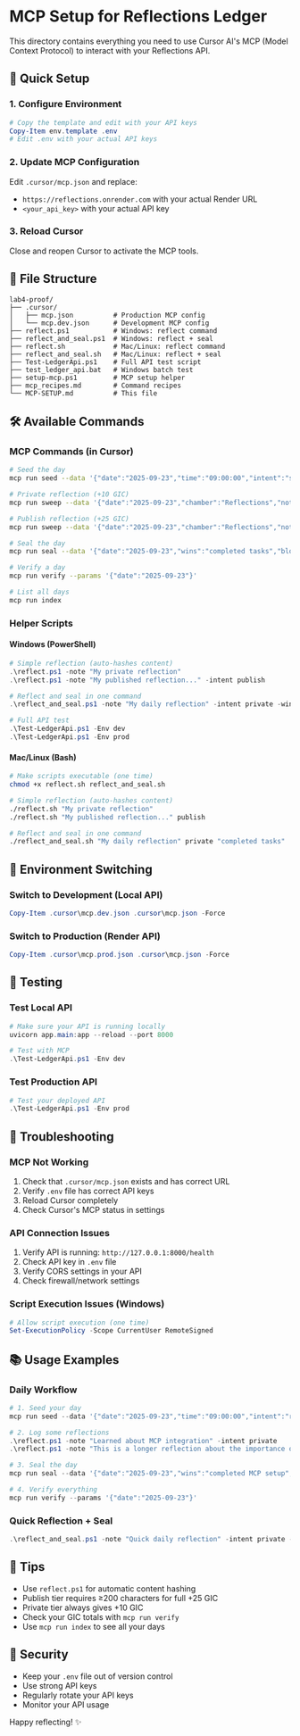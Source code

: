 # MCP Setup for Reflections Ledger

This directory contains everything you need to use Cursor AI's MCP (Model Context Protocol) to interact with your Reflections API.

## 🚀 Quick Setup

### 1. Configure Environment
```powershell
# Copy the template and edit with your API keys
Copy-Item env.template .env
# Edit .env with your actual API keys
```

### 2. Update MCP Configuration
Edit `.cursor/mcp.json` and replace:
- `https://reflections.onrender.com` with your actual Render URL
- `<your_api_key>` with your actual API key

### 3. Reload Cursor
Close and reopen Cursor to activate the MCP tools.

## 📁 File Structure

```
lab4-proof/
├── .cursor/
│   ├── mcp.json          # Production MCP config
│   └── mcp.dev.json      # Development MCP config
├── reflect.ps1           # Windows: reflect command
├── reflect_and_seal.ps1  # Windows: reflect + seal
├── reflect.sh            # Mac/Linux: reflect command
├── reflect_and_seal.sh   # Mac/Linux: reflect + seal
├── Test-LedgerApi.ps1    # Full API test script
├── test_ledger_api.bat   # Windows batch test
├── setup-mcp.ps1         # MCP setup helper
├── mcp_recipes.md        # Command recipes
└── MCP-SETUP.md          # This file
```

## 🛠 Available Commands

### MCP Commands (in Cursor)
```bash
# Seed the day
mcp run seed --data '{"date":"2025-09-23","time":"09:00:00","intent":"ship"}'

# Private reflection (+10 GIC)
mcp run sweep --data '{"date":"2025-09-23","chamber":"Reflections","note":"my private thought","meta":{"gic_intent":"private","content_hash":"hash123","ui":"mcp"}}'

# Publish reflection (+25 GIC)
mcp run sweep --data '{"date":"2025-09-23","chamber":"Reflections","note":"This is a longer reflection that qualifies for the publish tier...","meta":{"gic_intent":"publish","content_hash":"hash456","ui":"mcp"}}'

# Seal the day
mcp run seal --data '{"date":"2025-09-23","wins":"completed tasks","blocks":"none","tomorrow_intent":"iterate"}'

# Verify a day
mcp run verify --params '{"date":"2025-09-23"}'

# List all days
mcp run index
```

### Helper Scripts

#### Windows (PowerShell)
```powershell
# Simple reflection (auto-hashes content)
.\reflect.ps1 -note "My private reflection"
.\reflect.ps1 -note "My published reflection..." -intent publish

# Reflect and seal in one command
.\reflect_and_seal.ps1 -note "My daily reflection" -intent private -wins "completed tasks"

# Full API test
.\Test-LedgerApi.ps1 -Env dev
.\Test-LedgerApi.ps1 -Env prod
```

#### Mac/Linux (Bash)
```bash
# Make scripts executable (one time)
chmod +x reflect.sh reflect_and_seal.sh

# Simple reflection (auto-hashes content)
./reflect.sh "My private reflection"
./reflect.sh "My published reflection..." publish

# Reflect and seal in one command
./reflect_and_seal.sh "My daily reflection" private "completed tasks"
```

## 🔄 Environment Switching

### Switch to Development (Local API)
```powershell
Copy-Item .cursor\mcp.dev.json .cursor\mcp.json -Force
```

### Switch to Production (Render API)
```powershell
Copy-Item .cursor\mcp.prod.json .cursor\mcp.json -Force
```

## 🧪 Testing

### Test Local API
```powershell
# Make sure your API is running locally
uvicorn app.main:app --reload --port 8000

# Test with MCP
.\Test-LedgerApi.ps1 -Env dev
```

### Test Production API
```powershell
# Test your deployed API
.\Test-LedgerApi.ps1 -Env prod
```

## 🔧 Troubleshooting

### MCP Not Working
1. Check that `.cursor/mcp.json` exists and has correct URL
2. Verify `.env` file has correct API keys
3. Reload Cursor completely
4. Check Cursor's MCP status in settings

### API Connection Issues
1. Verify API is running: `http://127.0.0.1:8000/health`
2. Check API key in `.env` file
3. Verify CORS settings in your API
4. Check firewall/network settings

### Script Execution Issues (Windows)
```powershell
# Allow script execution (one time)
Set-ExecutionPolicy -Scope CurrentUser RemoteSigned
```

## 📚 Usage Examples

### Daily Workflow
```powershell
# 1. Seed your day
mcp run seed --data '{"date":"2025-09-23","time":"09:00:00","intent":"reflect"}'

# 2. Log some reflections
.\reflect.ps1 -note "Learned about MCP integration" -intent private
.\reflect.ps1 -note "This is a longer reflection about the importance of daily journaling and how it helps with personal growth and development..." -intent publish

# 3. Seal the day
mcp run seal --data '{"date":"2025-09-23","wins":"completed MCP setup","blocks":"none","tomorrow_intent":"iterate"}'

# 4. Verify everything
mcp run verify --params '{"date":"2025-09-23"}'
```

### Quick Reflection + Seal
```powershell
.\reflect_and_seal.ps1 -note "Quick daily reflection" -intent private -wins "set up MCP" -blocks "none" -tomorrow "continue"
```

## 🎯 Tips

- Use `reflect.ps1` for automatic content hashing
- Publish tier requires ≥200 characters for full +25 GIC
- Private tier always gives +10 GIC
- Check your GIC totals with `mcp run verify`
- Use `mcp run index` to see all your days

## 🔐 Security

- Keep your `.env` file out of version control
- Use strong API keys
- Regularly rotate your API keys
- Monitor your API usage

Happy reflecting! ✨

